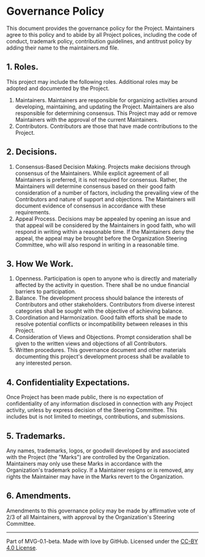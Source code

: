 # Governance Policy

This document provides the governance policy for the Project. Maintainers agree to this policy and to abide by all Project polices, including the code of conduct, trademark policy, contribution guidelines, and antitrust policy by adding their name to the maintainers.md file.

## 1. Roles.
This project may include the following roles. Additional roles may be adopted and documented by the Project.

1. Maintainers. Maintainers are responsible for organizing activities around developing, maintaining, and updating the Project. Maintainers are also responsible for determining consensus. This Project may add or remove Maintainers with the approval of the current Maintainers.
1. Contributors. Contributors are those that have made contributions to the Project.

## 2. Decisions.
1. Consensus-Based Decision Making. Projects make decisions through consensus of the Maintainers. While explicit agreement of all Maintainers is preferred, it is not required for consensus. Rather, the Maintainers will determine consensus based on their good faith consideration of a number of factors, including the prevailing view of the Contributors and nature of support and objections. The Maintainers will document evidence of consensus in accordance with these requirements.
2. Appeal Process. Decisions may be appealed by opening an issue and that appeal will be considered by the Maintainers in good faith, who will respond in writing within a reasonable time. If the Maintainers deny the appeal, the appeal may be brought before the Organization Steering Committee, who will also respond in writing in a reasonable time.

## 3. How We Work.
1. Openness. Participation is open to anyone who is directly and materially affected by the activity in question. There shall be no undue financial barriers to participation.
2. Balance. The development process should balance the interests of Contributors and other stakeholders. Contributors from diverse interest categories shall be sought with the objective of achieving balance.
3. Coordination and Harmonization. Good faith efforts shall be made to resolve potential conflicts or incompatibility between releases in this Project.
4. Consideration of Views and Objections. Prompt consideration shall be given to the written views and objections of all Contributors.
5. Written procedures. This governance document and other materials documenting this project's development process shall be available to any interested person.

## 4. Confidentiality Expectations.
Once Project has been made public, there is no expectation of confidentiality of any information disclosed in connection with any Project activity, unless by express decision of the Steering Committee. This includes but is not limited to meetings, contributions, and submissions.

## 5. Trademarks.
Any names, trademarks, logos, or goodwill developed by and associated with the Project (the "Marks") are controlled by the Organization. Maintainers may only use these Marks in accordance with the Organization's trademark policy. If a Maintainer resigns or is removed, any rights the Maintainer may have in the Marks revert to the Organization.

## 6. Amendments.
Amendments to this governance policy may be made by affirmative vote of 2/3 of all Maintainers, with approval by the Organization's Steering Committee.

---
Part of MVG-0.1-beta. Made with love by GitHub. Licensed under the [CC-BY 4.0 License](https://creativecommons.org/licenses/by-sa/4.0/).
